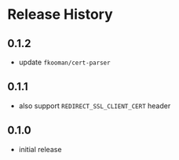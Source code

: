 # Release History

## 0.1.2
- update `fkooman/cert-parser`

## 0.1.1
- also support `REDIRECT_SSL_CLIENT_CERT` header

## 0.1.0 
- initial release

